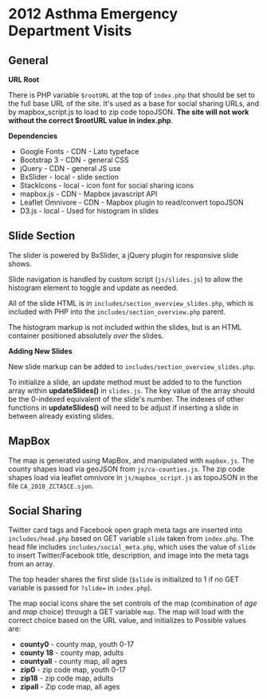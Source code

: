 # 2012 Asthma Emergency Department Visits

## General

**URL Root**

There is PHP variable `$rootURL` at the top of `index.php` that should be set to the full base URL of the site. It's used as a base for social sharing URLs, and by mapbox_script.js to load to zip code topoJSON. **The site will not work without the correct $rootURL value in index.php**.

**Dependencies**

* Google Fonts - CDN - Lato typeface
* Bootstrap 3 - CDN - general CSS
* jQuery - CDN - general JS use
* BxSlider - local - slide section
* StackIcons - local - icon font for social sharing icons
* mapbox.js - CDN - Mapbox javascript API
* Leaflet Omnivore - CDN - Mapbox plugin to read/convert topoJSON
* D3.js - local - Used for histogram in slides

## Slide Section

The slider is powered by BxSlider, a jQuery plugin for responsive slide shows.

Slide navigation is handled by custom script (`js/slides.js`) to allow the histogram element to toggle and update as needed.

All of the slide HTML is in `includes/section_overview_slides.php`, which is included with PHP into the `includes/section_overview.php` parent.

The histogram markup is not included within the slides, but is an HTML container positioned absolutely *over* the slides.

**Adding New Slides**

New slide markup can be added to `includes/section_overview_slides.php`.

To initialize a slide, an update method must be added to to the function array within **updateSlides()** in `slides.js`. The key value of the array should be the 0-indexed equivalent of the slide's number. The indexes of other functions in **updateSlides()** will need to be adjust if inserting a slide in between already existing slides.

## MapBox

The map is generated using MapBox, and manipulated with `mapbox.js`. The county shapes load via geoJSON from `js/ca-counties.js`. The zip code shapes load via leaflet omnivore in `js/mapbox_script.js` as topoJSON in the file `CA_2010_ZCTA5CE.sjon`.

## Social Sharing

Twitter card tags and Facebook open graph meta tags are inserted into `includes/head.php` based on GET variable `slide` taken from `index.php`. The head file includes `includes/social_meta.php`, which uses the value of `slide` to insert Twitter/Facebook title, description, and image into the meta tags from an array.

The top header shares the first slide (`$slide` is initialized to 1 if no GET variable is passed for `?slide=` in `index.php`).

The map social icons share the set controls of the map (combination of *age* and *map* choice) through a GET variable `map`. The map will load with the correct choice based on the URL value, and initializes to Possible values are:

* **county0** - county map, youth 0-17
* **county 18** - county map, adults
* **countyall** - county map, all ages
* **zip0** - zip code map, youth 0-17
* **zip18** - zip code map, adults
* **zipall** - Zip code map, all ages